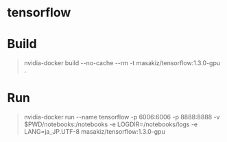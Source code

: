 # tensorflow

# Build
> nvidia-docker build --no-cache --rm -t masakiz/tensorflow:1.3.0-gpu .

# Run
> nvidia-docker run --name tensorflow -p 6006:6006 -p 8888:8888 -v $PWD/notebooks:/notebooks -e LOGDIR=/notebooks/logs -e LANG=ja_JP.UTF-8 masakiz/tensorflow:1.3.0-gpu

